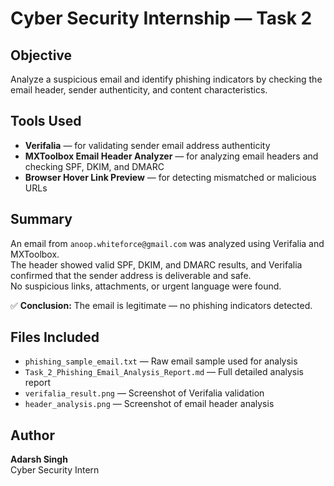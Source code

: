 # Cyber Security Internship — Task 2

## Objective
Analyze a suspicious email and identify phishing indicators by checking the email header, sender authenticity, and content characteristics.

## Tools Used
- **Verifalia** — for validating sender email address authenticity  
- **MXToolbox Email Header Analyzer** — for analyzing email headers and checking SPF, DKIM, and DMARC  
- **Browser Hover Link Preview** — for detecting mismatched or malicious URLs  

## Summary
An email from `anoop.whiteforce@gmail.com` was analyzed using Verifalia and MXToolbox.  
The header showed valid SPF, DKIM, and DMARC results, and Verifalia confirmed that the sender address is deliverable and safe.  
No suspicious links, attachments, or urgent language were found.  

✅ **Conclusion:** The email is legitimate — no phishing indicators detected.

## Files Included
- `phishing_sample_email.txt` — Raw email sample used for analysis  
- `Task_2_Phishing_Email_Analysis_Report.md` — Full detailed analysis report  
- `verifalia_result.png` — Screenshot of Verifalia validation  
- `header_analysis.png` — Screenshot of email header analysis  

## Author
**Adarsh Singh**  
Cyber Security Intern  

